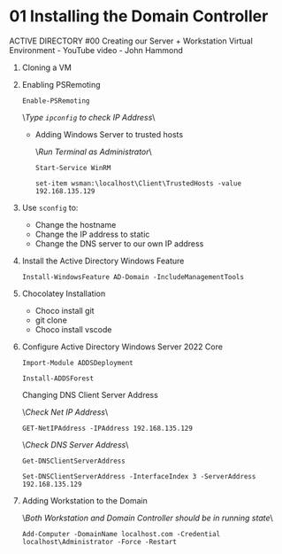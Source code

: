 # 01 Installing the Domain Controller
ACTIVE DIRECTORY #00 Creating our Server + Workstation Virtual Environment - YouTube video - John Hammond


1. Cloning a VM


2. Enabling PSRemoting

    ```shell
    Enable-PSRemoting
    ```
    \\*Type `ipconfig` to check IP Address*\\

    - Adding Windows Server to trusted hosts

        \\*Run Terminal as Administrator*\\

        ```shell
        Start-Service WinRM
        ```
        ```shell
        set-item wsman:\localhost\Client\TrustedHosts -value 192.168.135.129
        ```

3. Use `sconfig` to:
    - Change the hostname
    - Change the IP address to static
    - Change the DNS server to our own IP address

4. Install the Active Directory Windows Feature

    ```shell
    Install-WindowsFeature AD-Domain -IncludeManagementTools
    ```

5. Chocolatey Installation
    - Choco install git
    - git clone
    - Choco install vscode

6. Configure Active Directory Windows Server 2022 Core

    ```shell
    Import-Module ADDSDeployment
    ```
    ```shell
    Install-ADDSForest
    ```

    Changing DNS Client Server Address

     \\*Check Net IP Address*\\

     ```shell
     GET-NetIPAddress -IPAddress 192.168.135.129
     ```

     \\*Check DNS Server Address*\\

     ```shell
     Get-DNSClientServerAddress
     ```

    ```shell
    Set-DNSClientServerAddress -InterfaceIndex 3 -ServerAddress 192.168.135.129
    ```

7. Adding Workstation to the Domain

    \\*Both Workstation and Domain Controller should be in running state*\\

    ```shell
    Add-Computer -DomainName localhost.com -Credential localhost\Administrator -Force -Restart
    ```
    
